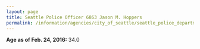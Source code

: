 ```yaml
---
layout: page
title: Seattle Police Officer 6863 Jason M. Hoppers
permalink: /information/agencies/city_of_seattle/seattle_police_department/copbook/6863/
---
```


**Age as of Feb. 24, 2016:** 34.0
